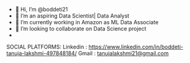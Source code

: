 - 👋 Hi, I’m @boddeti21
- 👀 I’m an aspiring Data Scientist| Data Analyst
- 🌱 I’m currently working in Amazon as ML Data Associate
- 💞️ I’m looking to collaborate on Data Science project
- 
SOCIAL PLATFORMS:
Linkedin : https://www.linkedin.com/in/boddeti-tanuja-lakshmi-497848184/
Gmail : tanujalakshmi21@gmail.com
